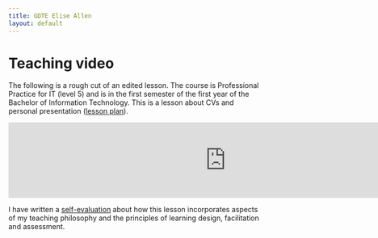 ```yaml
---
title: GDTE Elise Allen
layout: default
---
```

# Teaching video

The following is a rough cut of an edited lesson. The course is Professional Practice for IT (level 5) and is in the first semester of the first year of the Bachelor of Information Technology. This is a lesson about CVs and personal presentation ([lesson plan](Lesson%20Plan%20PP%2011-2.pdf)).

<iframe width="860" src="https://www.youtube.com/embed/dJE4mdlmKck" frameborder="0" allow="accelerometer; autoplay; encrypted-media; gyroscope; picture-in-picture" allowfullscreen></iframe>

I have written a [self-evaluation](self-evaluation.html) about how this lesson incorporates aspects of my teaching philosophy and the principles of learning design, facilitation and assessment.
